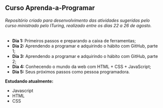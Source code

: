 ## Curso Aprenda-a-Programar

###### _Repositório criado para desenvolvimento das atividades sugeridas pelo curso ministrado pelo ITuring, realizado entre os dias 22 a 26 de agosto._

 - **Dia 1:** Primeiros passos e preparando a caixa de ferramentas;
 - **Dia 2:** Aprendendo a programar e adquirindo o hábito com GitHub, parte 1;
 - **Dia 3:** Aprendendo a programar e adquirindo o hábito com GitHub, parte 2;
 - **Dia 4:** Conhecendo o mundo da web com HTML + CSS + JavaScript;
 - **Dia 5:** Seus próximos passos como pessoa programadora.

**Estudando atualmente:**

* Javascript
* HTML
* CSS
